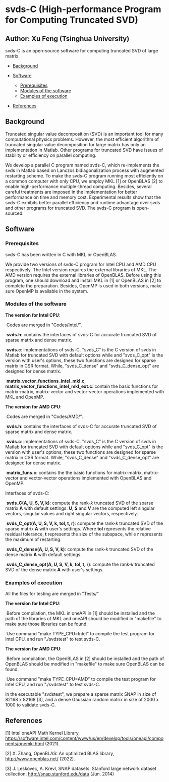 # svds-C (High-performance Program for Computing Truncated SVD)

## Author: Xu Feng (Tsinghua University)

svds-C is an open-source software for computing truncated SVD of large matrix.

* [Background](#background)
* [Software](#software)
  + [Prerequisites](#prerequisites)
  + [Modules of the software](#modules-of-the-software)
  + [Examples of execution](#examples-of-execution)

* [References](#references)

## Background

Truncated singular value decomposition (SVD) is an important tool for many computational physics problems. However, the most efficient algorithm of truncated singular value decomposition for large matrix has only an implementation in Matlab. Other programs for truncated SVD have issues of stability or efficiency on parallel computing.

We develop a parallel C program named svds-C, which re-implements the svds in Matlab based on Lanczos bidiagonalization process with augmented restarting scheme. To make the svds-C program running most efficiently on a common computer with only CPU, we employ MKL [1] or OpenBLAS [2] to enable high-performance multiple-thread computing. Besides, several careful treatments are imposed in the implementation for better performance on time and memory cost. Experimental results show that the svds-C exhibits better parallel efficiency and runtime advantage over svds and other programs for truncated SVD. The svds-C program is open-sourced.

## Software

### Prerequisites

svds-C has been written in C with MKL or OpenBLAS.

We provide two versions of svds-C program for Intel CPU and AMD CPU respectively. The Intel version requires the external libraries of MKL. The AMD version requires the external libraries of OpenBLAS. Before using this program, one should download and install MKL in [1] or OpenBLAS in [2] to complete the preparation. Besides, OpenMP is used in both versions, make sure OpenMP is available in the system.

### Modules of the software

**The version for Intel CPU**:

​        Codes are merged in "Codes/Intel/".

​        **svds.h**: contains the interfaces of svds-C for accurate truncated SVD of sparse matrix and dense matrix.

​        **svds.c**: implementations of svds-C. "svds_C" is the C version of svds in Matlab for truncated SVD with default options while and "svds_C_opt" is the version with user's options, these two functions are designed for sparse matrix in CSR format. While, "svds_C_dense" and "svds_C_dense_opt" are designed for dense matrix.

​        **matrix_vector_functions_intel_mkl.c**, **matrix_vector_functions_intel_mkl_ext.c**: contain the basic functions for matrix-matrix, matrix-vector and vector-vector operations implemented with MKL and OpenMP.

**The version for AMD CPU**:

​        Codes are merged in "Codes/AMD/".

​        **svds.h**: contains the interfaces of svds-C for accurate truncated SVD of sparse matrix and dense matrix.

​        **svds.c**: implementations of svds-C. "svds_C" is the C version of svds in Matlab for truncated SVD with default options while and "svds_C_opt" is the version with user's options, these two functions are designed for sparse matrix in CSR format. While, "svds_C_dense" and "svds_C_dense_opt" are designed for dense matrix.

​        **matrix_funs.c**: contains the the basic functions for matrix-matrix, matrix-vector and vector-vector operations implemented with OpenBLAS and OpenMP.

Interfaces of svds-C:

​        **svds_C(A, U, S, V, k)**: compute the rank-$k$ truncated SVD of the sparse matrix $\mathbf{A}$ with default settings. $\mathbf{U}$, $\mathbf{S}$ and $\mathbf{V}$ are the computed left singular vectors, singular values and right singular vectors, respectively.

​        **svds_C_opt(A, U, S, V, k, tol, t, r)**: compute the rank-$k$ truncated SVD of the sparse matrix $\mathbf{A}$ with user's settings. Where **tol** represents the relative residual tolerance, **t** represents the size of the subspace, while **r** represents the maximum of restarting.

​        **svds_C_dense(A, U, S, V, k)**: compute the rank-$k$ truncated SVD of the dense matrix $\mathbf{A}$ with default settings. 

​        **svds_C_dense_opt(A, U, S, V, k, tol, t, r)**: compute the rank-$k$ truncated SVD of the dense matrix $\mathbf{A}$ with user's settings.

### Examples of execution

All the files for testing are merged in "Tests/"

**The version for Intel CPU**:

​        Before compilation, the MKL in oneAPI in [1] should be installed and the path of the libraries of MKL and oneAPI should be modified in "makefile" to make sure those libraries can be found.

​        Use command "make TYPE_CPU=Intel" to compile the test program for Intel CPU, and run "./svdstest" to test svds-C.

**The version for AMD CPU**:

​        Before compilation, the OpenBLAS in [2] should be installed and the path of OpenBLAS should be modified in "makefile" to make sure OpenBLAS can be found.

​        Use command "make TYPE_CPU=AMD" to compile the test program for Intel CPU, and run "./svdstest" to test svds-C.

In the executable "svdstest", we prepare a sparse matrix SNAP in size of 82168 x 82168 [3], and a dense Gaussian random matrix in size of  2000 x 1000 to validate svds-C. 

## References

[1] Intel oneAPI Math Kernel Library, https://software.intel.com/content/www/us/en/develop/tools/oneapi/components/onemkl.html (2021).

[2] X. Zhang, OpenBLAS: An optimized BLAS library, http://www.openblas.net/ (2022). 

[3] J. Leskovec, A. Krevl, SNAP datasets: Stanford large network dataset collection, http://snap.stanford.edu/data (Jun. 2014) 
